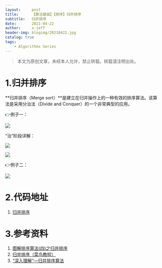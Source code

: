 ```yaml
---
layout:     post
title:      【算法基础】【排序】归并排序
subtitle:   归并排序
date:       2021-04-22
author:     x-jeff
header-img: blogimg/20210422.jpg
catalog: true
tags:
    - Algorithms Series
---        
```

>本文为原创文章，未经本人允许，禁止转载。转载请注明出处。

# 1.归并排序

**归并排序（Merge sort）**是建立在归并操作上的一种有效的排序算法。该算法是采用分治法（Divide and Conquer）的一个非常典型的应用。

👉例子一：

![](https://xjeffblogimg.oss-cn-beijing.aliyuncs.com/BLOGIMG/BlogImage/AlgorithmsSeries/Sort/mergeSort1.png)

“治”阶段详解：

![](https://xjeffblogimg.oss-cn-beijing.aliyuncs.com/BLOGIMG/BlogImage/AlgorithmsSeries/Sort/mergeSort2.png)

![](https://xjeffblogimg.oss-cn-beijing.aliyuncs.com/BLOGIMG/BlogImage/AlgorithmsSeries/Sort/mergeSort3.png)

👉例子二：

![](https://xjeffblogimg.oss-cn-beijing.aliyuncs.com/BLOGIMG/BlogImage/AlgorithmsSeries/Sort/mergeSort4.jpeg)

# 2.代码地址

1. [归并排序](https://github.com/x-jeff/Algorithm_Code)

# 3.参考资料

1. [图解排序算法(四)之归并排序](https://www.cnblogs.com/chengxiao/p/6194356.html)
2. [归并排序（菜鸟教程）](https://www.runoob.com/w3cnote/merge-sort.html)
3. [“深入理解”—归并排序算法](https://blog.csdn.net/qq_25827845/article/details/70994874)